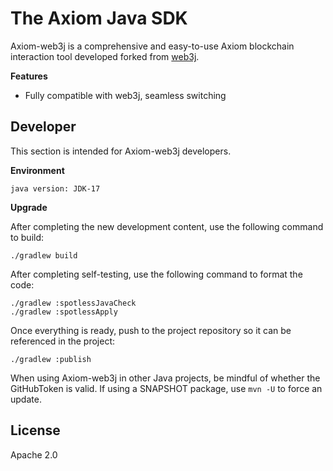 The Axiom Java SDK
==================================
Axiom-web3j is a comprehensive and easy-to-use Axiom blockchain interaction tool developed forked from [web3j](https://github.com/web3j/web3j).

**Features**

- Fully compatible with web3j, seamless switching

Developer
------
This section is intended for Axiom-web3j developers.

**Environment**
```text
java version: JDK-17
```

**Upgrade**

After completing the new development content, use the following command to build:
```shell
./gradlew build
```

After completing self-testing, use the following command to format the code:
```shell
./gradlew :spotlessJavaCheck
./gradlew :spotlessApply
```

Once everything is ready, push to the project repository so it can be referenced in the project:
```shell
./gradlew :publish
```
When using Axiom-web3j in other Java projects, be mindful of whether the GitHubToken is valid. If using a SNAPSHOT package, use `mvn -U` to force an update.

License
------
Apache 2.0
